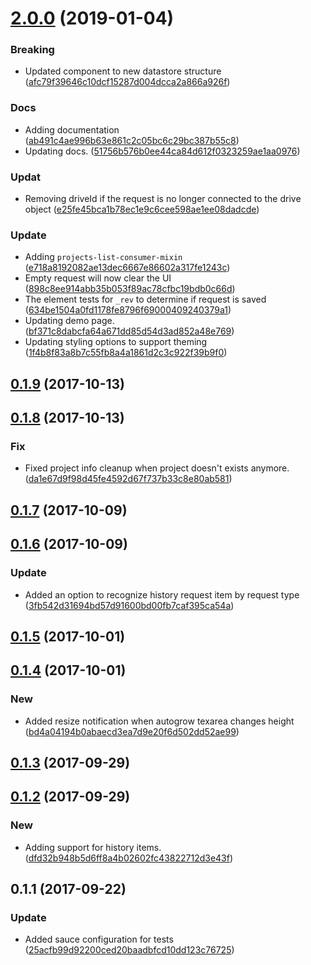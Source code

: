<a name="2.0.0"></a>
# [2.0.0](https://github.com/advanced-rest-client/saved-request-editor/compare/0.1.8...2.0.0) (2019-01-04)


### Breaking

* Updated component to new datastore structure ([afc79f39646c10dcf15287d004dcca2a866a926f](https://github.com/advanced-rest-client/saved-request-editor/commit/afc79f39646c10dcf15287d004dcca2a866a926f))

### Docs

* Adding documentation ([ab491c4ae996b63e861c2c05bc6c29bc387b55c8](https://github.com/advanced-rest-client/saved-request-editor/commit/ab491c4ae996b63e861c2c05bc6c29bc387b55c8))
* Updating docs. ([51756b576b0ee44ca84d612f0323259ae1aa0976](https://github.com/advanced-rest-client/saved-request-editor/commit/51756b576b0ee44ca84d612f0323259ae1aa0976))

### Updat

* Removing driveId if the request is no longer connected to the drive object ([e25fe45bca1b78ec1e9c6cee598ae1ee08dadcde](https://github.com/advanced-rest-client/saved-request-editor/commit/e25fe45bca1b78ec1e9c6cee598ae1ee08dadcde))

### Update

* Adding `projects-list-consumer-mixin` ([e718a8192082ae13dec6667e86602a317fe1243c](https://github.com/advanced-rest-client/saved-request-editor/commit/e718a8192082ae13dec6667e86602a317fe1243c))
* Empty request will now clear the UI ([898c8ee914abb35b053f89ac78cfbc19bdb0c66d](https://github.com/advanced-rest-client/saved-request-editor/commit/898c8ee914abb35b053f89ac78cfbc19bdb0c66d))
* The element tests for `_rev` to determine if request is saved ([634be1504a0fd1178fe8796f69000409240379a1](https://github.com/advanced-rest-client/saved-request-editor/commit/634be1504a0fd1178fe8796f69000409240379a1))
* Updating demo page. ([bf371c8dabcfa64a671dd85d54d3ad852a48e769](https://github.com/advanced-rest-client/saved-request-editor/commit/bf371c8dabcfa64a671dd85d54d3ad852a48e769))
* Updating styling options to support theming ([1f4b8f83a8b7c55fb8a4a1861d2c3c922f39b9f0](https://github.com/advanced-rest-client/saved-request-editor/commit/1f4b8f83a8b7c55fb8a4a1861d2c3c922f39b9f0))



<a name="0.1.9"></a>
## [0.1.9](https://github.com/advanced-rest-client/saved-request-editor/compare/0.1.8...0.1.9) (2017-10-13)




<a name="0.1.8"></a>
## [0.1.8](https://github.com/advanced-rest-client/saved-request-editor/compare/0.1.7...0.1.8) (2017-10-13)


### Fix

* Fixed project info cleanup when project doesn't exists anymore. ([da1e67d9f98d45fe4592d67f737b33c8e80ab581](https://github.com/advanced-rest-client/saved-request-editor/commit/da1e67d9f98d45fe4592d67f737b33c8e80ab581))



<a name="0.1.7"></a>
## [0.1.7](https://github.com/advanced-rest-client/saved-request-editor/compare/0.1.6...0.1.7) (2017-10-09)




<a name="0.1.6"></a>
## [0.1.6](https://github.com/advanced-rest-client/saved-request-editor/compare/0.1.5...0.1.6) (2017-10-09)


### Update

* Added an option to recognize history request item by request type ([3fb542d31694bd57d91600bd00fb7caf395ca54a](https://github.com/advanced-rest-client/saved-request-editor/commit/3fb542d31694bd57d91600bd00fb7caf395ca54a))



<a name="0.1.5"></a>
## [0.1.5](https://github.com/advanced-rest-client/saved-request-editor/compare/0.1.4...0.1.5) (2017-10-01)




<a name="0.1.4"></a>
## [0.1.4](https://github.com/advanced-rest-client/saved-request-editor/compare/0.1.3...0.1.4) (2017-10-01)


### New

* Added resize notification when autogrow texarea changes height ([bd4a04194b0abaecd3ea7d9e20f6d502dd52ae99](https://github.com/advanced-rest-client/saved-request-editor/commit/bd4a04194b0abaecd3ea7d9e20f6d502dd52ae99))



<a name="0.1.3"></a>
## [0.1.3](https://github.com/advanced-rest-client/saved-request-editor/compare/0.1.2...0.1.3) (2017-09-29)




<a name="0.1.2"></a>
## [0.1.2](https://github.com/advanced-rest-client/saved-request-editor/compare/0.1.1...0.1.2) (2017-09-29)


### New

* Adding support for history items. ([dfd32b948b5d6ff8a4b02602fc43822712d3e43f](https://github.com/advanced-rest-client/saved-request-editor/commit/dfd32b948b5d6ff8a4b02602fc43822712d3e43f))



<a name="0.1.1"></a>
## 0.1.1 (2017-09-22)


### Update

* Added sauce configuration for tests ([25acfb99d92200ced20baadbfcd10dd123c76725](https://github.com/advanced-rest-client/saved-request-editor/commit/25acfb99d92200ced20baadbfcd10dd123c76725))



